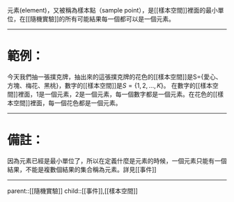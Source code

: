 元素(element)，又被稱為樣本點（sample point），是[[樣本空間]]裡面的最小單位，在[[隨機實驗]]的所有可能結果每一個都可以是一個元素。
- - -
# 範例：
今天我們抽一張撲克牌，抽出來的這張撲克牌的花色的[[樣本空間]]是S={愛心、方塊、梅花、黑桃}，數字的[[樣本空間]]是$S=\lbrace{1,2,\ldots,K}\rbrace$。
在數字的[[樣本空間]]裡面，1是一個元素，2是一個元素，每一個數字都是一個元素。在花色的[[樣本空間]]裡面，每一個花色都是一個元素。
- - -
# 備註：
因為元素已經是最小單位了，所以在定義什麼是元素的時候，一個元素只能有一個結果，不能是複數個結果的集合稱為元素。詳見[[事件]]
- - -
parent::[[隨機實驗]]
child::[[事件]],[[樣本空間]]
